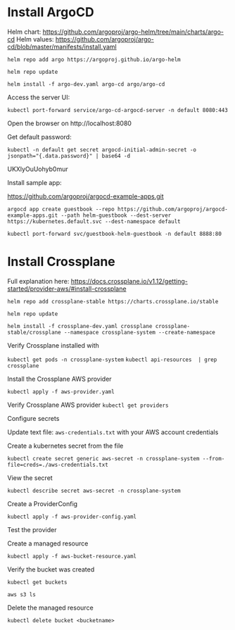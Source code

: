 # Install ArgoCD

Helm chart: https://github.com/argoproj/argo-helm/tree/main/charts/argo-cd
Helm values: https://github.com/argoproj/argo-cd/blob/master/manifests/install.yaml

`helm repo add argo https://argoproj.github.io/argo-helm`

`helm repo update`

`helm install -f argo-dev.yaml argo-cd argo/argo-cd`


Access the server UI:

`kubectl port-forward service/argo-cd-argocd-server -n default 8080:443`

Open the browser on http://localhost:8080 

Get default password:

`kubectl -n default get secret argocd-initial-admin-secret -o jsonpath="{.data.password}" | base64 -d`

UKXlyOuUohyb0mur

Install sample app:

https://github.com/argoproj/argocd-example-apps.git

`argocd app create guestbook --repo https://github.com/argoproj/argocd-example-apps.git --path helm-guestbook --dest-server https://kubernetes.default.svc --dest-namespace default`

`kubectl port-forward svc/guestbook-helm-guestbook -n default 8888:80`

# Install Crossplane

Full explanation here:
https://docs.crossplane.io/v1.12/getting-started/provider-aws/#install-crossplane


`helm repo add crossplane-stable https://charts.crossplane.io/stable`

`helm repo update`

`helm install -f crossplane-dev.yaml crossplane crossplane-stable/crossplane --namespace crossplane-system --create-namespace`

Verify Crossplane installed with 

`kubectl get pods -n crossplane-system`
`kubectl api-resources  | grep crossplane`

Install the Crossplane AWS provider

`kubectl apply -f aws-provider.yaml`

Verify Crossplane AWS provider
`kubectl get providers`

Configure secrets

Update text file: `aws-credentials.txt` with your AWS account credentials

Create a kubernetes secret from the file

`kubectl create secret generic aws-secret -n crossplane-system --from-file=creds=./aws-credentials.txt`


View the secret

`kubectl describe secret aws-secret -n crossplane-system`

Create a ProviderConfig 

`kubectl apply -f aws-provider-config.yaml`

Test the provider

Create a managed resource 

`kubectl apply -f aws-bucket-resource.yaml`

Verify the bucket was created

`kubectl get buckets`

`aws s3 ls`

Delete the managed resource

`kubectl delete bucket <bucketname>`